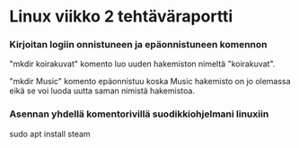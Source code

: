 # Linux viikko 2 tehtäväraportti

### Kirjoitan logiin onnistuneen ja epäonnistuneen komennon 

"mkdir koirakuvat" komento luo uuden hakemiston nimeltä "koirakuvat".

"mkdir Music" komento epäonnistuu koska Music hakemisto on jo olemassa eikä se voi luoda uutta saman nimistä hakemistoa.

### Asennan yhdellä komentorivillä suodikkiohjelmani linuxiin

sudo apt install steam
